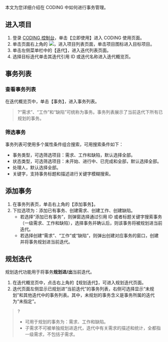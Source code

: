 本文为您详细介绍在 CODING 中如何进行事务管理。

## 进入项目
1. 登录 [CODING 控制台](https://console.cloud.tencent.com/coding)，单击【立即使用】进入 CODING 使用页面。
2. 单击页面右上角的 <img src ="https://main.qcloudimg.com/raw/d94a8e60dd3a41d0af07d72ae0e9d70e.png" style ="margin:0">，进入项目列表页面，单击项目图标进入目标项目。
3. 单击左侧菜单栏中的【迭代】，进入迭代列表页面。
4. 选择目标迭代单击其迭代引用 ID 或迭代名称进入迭代概览页。

## 事务列表
### 查看事务列表
在迭代概览页中，单击【事务】，进入事务列表。
 >?“需求”、“工作”和“缺陷”可统称为事务。事务列表展示了当前迭代下所有已规划的事务。

### 筛选事务
事务列表可使用多个属性条件组合搜索，可用搜索条件如下：
- 事务类型，可选筛选项目：需求、工作和缺陷，默认选择全部。
- 状态类型，可选筛选项目：未开始、进行中、已完成和全部，默认选择全部。
- 处理人，默认选择全部。
- 关键字，支持事务标题和描述进行关键字模糊搜索。

## 添加事务
1. 在事务列表页，单击右上角的【添加事务】。
2. 下拉选项为：添加已有事务、创建需求、创建工作、创建缺陷。
	- 若选择“添加已有事务”，则弹窗选择通过引用 ID 或者标题关键字搜索事务（一级需求、工作和缺陷），选择事务并确认后，则该事务将被规划进当前迭代。 
	- 若选择创建“需求”、“工作”或“缺陷”，则弹出创建对应事务的窗口，创建并将事务规划进当前迭代。

## 规划迭代
规划迭代功能用于将事务**规划进/出**当前迭代。
1. 在迭代概览页中，点击右上角的【规划迭代】，可进入规划迭代页面。
2. 迭代页面左侧显示已规划进“当前迭代”的事务列表，右侧可选择显示“未规划”和其他迭代中的事务列表。其中，未规划的事务含义是事务所属的迭代为“未指定”。

>?
>- 可用于规划的事务为：需求、工作和缺陷。
>- 子需求不可被单独规划进迭代，迭代中有关需求的描述和统计，全都指一级需求，不包括子需求。
